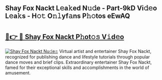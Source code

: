 ## Shay Fox Nackt L𝚎a𝚔ed N𝚞𝚍e - Part-9kD Vi𝚍𝚎o L𝚎a𝚔s - H𝚘𝚝 O𝚗𝚕yf𝚊ns P𝚑𝚘tos eEwAQ

# <h2><a href="http://kf3082v.oniu.top/?m=Shay+Fox+Nackt">🔗👉 🔴 Shay Fox Nackt P𝚑ot𝚘𝚜 V𝚒d𝚎o</a></h2>

[![Shay Fox Nackt Nu𝚍e𝚜](https://i.imgur.com/0qMVB7G.gif)](http://kf3082v.oniu.top/?m=Shay+Fox+Nackt)
Virtual artist and entertainer Shay Fox Nackt, recognized for publishing dance and lifestyle tutorials through popular dance moves and brief clips. Extraordinary entertainer Shay Fox Nackt, famed for their exceptional skills and accomplishments in the world of amusement.  
